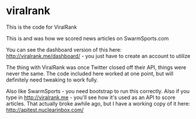 # viralrank
This is the code for ViralRank

This is and was how we scored news articles on SwarmSports.com 

You can see the dashboard version of this here: http://viralrank.me/dashboard/ - you just have to create an account to utilize

The thing with ViralRank was once Twitter closed off their API, things were never the same. The code included here worked at one point, but will definitely need tweaking to work fully. 

Also like SwarmSports - you need bootstrap to run this correctly. Also if you type in http://viralrank.me - you'll see how it's used as an API to score articles. That actually broke awhile ago, but I have a working copy of it here: http://apitest.nuclearinbox.com/

